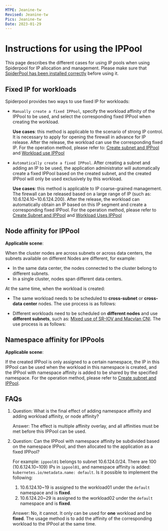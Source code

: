 ```yaml
---
MTPE: Jeanine-tw
Revised: Jeanine-tw
Pics: Jeanine-tw
Date: 2023-01-29
---
```


# Instructions for using the IPPool

This page describes the different cases for using IP pools when using Spiderpool for IP allocation and management. Please make sure that [SpiderPool has been installed correctly](../../modules/spiderpool/install.md) before using it.

## Fixed IP for workloads

Spiderpool provides two ways to use fixed IP for workloads:

- `Manually create a fixed IPPool`, specify the workload affinity of the IPPool to be used, and select the corresponding fixed IPPool when creating the workload.

    **Use cases**: this method is applicable to the scenario of strong IP control. It is necessary to apply for opening the firewall in advance for IP release. After the release, the workload can use the corresponding fixed IP. For the operation method, please refer to: [Create subnet and IPPool](createpool.md) and [Workload use IPPool](../use-ippool/usage.md)

- `Automatically create a fixed IPPool`. After creating a subnet and adding an IP to be used, the application administrator will automatically create a fixed IPPool based on the created subnet, and the created IPPool will only be used exclusively by this workload.

    **Use cases**: this method is applicable to IP coarse-grained management. The firewall can be released based on a large range of IP (such as: 10.6.124.10~10.6.124.200). After the release, the workload can automatically obtain an IP based on this IP segment and create a corresponding fixed IPPool. For the operation method, please refer to [Create Subnet and IPPool](createpool.md) and [Workload Uses IPPool](../use-ippool/usage.md)

## Node affinity for IPPool

**Applicable scene**:

When the cluster nodes are across subnets or across data centers, the subnets available on different Nodes are different, for example:

- In the same data center, the nodes connected to the cluster belong to different subnets.
- In a single cluster, nodes span different data centers.

At the same time, when the workload is created:

- The same workload needs to be scheduled to **cross-subnet** or **cross-data center** nodes. The use process is as follows:

    

- Different workloads need to be scheduled on **different nodes** and use **different subnets**, such as: [Mixed use of SR-IOV and Macvlan CNI](../../plans/ethplan.md). The use process is as follows:

## Namespace affinity for IPPools

**Applicable scene**:

If the created IPPool is only assigned to a certain namespace, the IP in this IPPool can be used when the workload in this namespace is created, and the IPPool with namespace affinity is added to be shared by the specified namespace. For the operation method, please refer to [Create subnet and IPPool](./createpool.md).

## FAQs

1. Question: What is the final effect of adding namespace affinity and adding workload affinity, or node affinity?

    Answer: The effect is multiple affinity overlay, and all affinities must be met before this IPPool can be used.

2. Question: Can the IPPool with namespace affinity be subdivided based on the namespace IPPool, and then allocated to the application as a fixed IPPool?

    For example: `ippool01` belongs to subnet 10.6.124.0/24. There are 100 (10.6.124.10~109) IPs in `ippool01`, and namespace affinity is added: `kubernetes.io/metadata.name: default`. Is it possible to implement the following:

    1. 10.6.124.10~19 is assigned to the workload01 under the `default` namespace and is **fixed**.
    2. 10.6.124.20~29 is assigned to the workload02 under the `default` namespace and is **fixed**.

    Answer: No, it cannot. It only can be used for **one** workload and be **fixed**. The usage method is to add the affinity of the corresponding workload to the IPPool at the same time.

